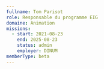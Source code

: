 ```yaml
---
fullname: Tom Parisot
role: Responsable du programme EIG
domaine: Animation
missions:
  - start: 2021-08-23
    end: 2025-08-23
    status: admin
    employer: DINUM
memberType: beta
---
```


